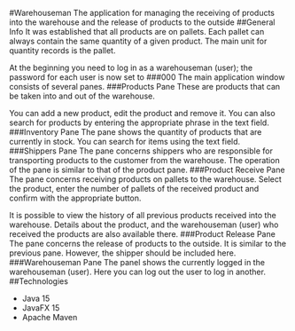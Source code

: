 #Warehouseman
The application for managing the receiving of products into
the warehouse and the release of products to the outside
##General Info
It was established that all products are on pallets.
Each pallet can always contain the same quantity of a 
given product. The main unit for quantity records is
the pallet.

At the beginning you need to log in as a warehouseman
(user); the password for each user is now set to
###000
The main application window consists of several panes.
###Products Pane
These are products that can be taken into and out
of the warehouse.

You can add a new product, edit the product and remove it.
You can also search for products by entering the 
appropriate phrase in the text field.
###Inventory Pane
The pane shows the quantity of products that are currently 
in stock. You can search for items using the text field.
###Shippers Pane
The pane concerns shippers who are responsible for
transporting products to the customer from the warehouse. 
The operation of the pane is similar to that of the product pane.
###Product Receive Pane
The pane concerns receiving products on pallets 
to the warehouse. Select the product, enter the number of pallets
of the received product and confirm with the appropriate button. 

It is possible to view the history of all previous products received 
into the warehouse.
Details about the product, and the warehouseman (user) who received 
the products are also available there.
###Product Release Pane
The pane concerns the release of products to the outside.
It is similar to the previous pane. However, the shipper should be
included here.
###Warehouseman Pane
The panel shows the currently logged in the warehouseman (user). 
Here you can log out the user to log in another.
##Technologies
- Java 15
- JavaFX 15
- Apache Maven
